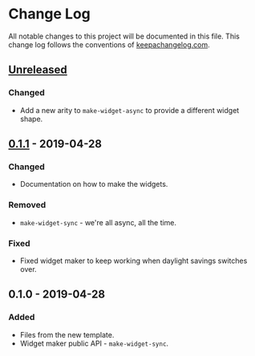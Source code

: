 # Change Log
All notable changes to this project will be documented in this file. This change log follows the conventions of [keepachangelog.com](http://keepachangelog.com/).

## [Unreleased]
### Changed
- Add a new arity to `make-widget-async` to provide a different widget shape.

## [0.1.1] - 2019-04-28
### Changed
- Documentation on how to make the widgets.

### Removed
- `make-widget-sync` - we're all async, all the time.

### Fixed
- Fixed widget maker to keep working when daylight savings switches over.

## 0.1.0 - 2019-04-28
### Added
- Files from the new template.
- Widget maker public API - `make-widget-sync`.

[Unreleased]: https://github.com/your-name/day8/compare/0.1.1...HEAD
[0.1.1]: https://github.com/your-name/day8/compare/0.1.0...0.1.1
